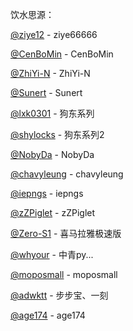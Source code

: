 饮水思源：

[@ziye12](https://github.com/ziye66666/JavaScript) - ziye66666

[@CenBoMin](https://github.com/CenBoMin/GithubSync) - CenBoMin

[@ZhiYi-N](https://github.com/ZhiYi-N/Private-Script) - ZhiYi-N

[@Sunert](https://github.com/Sunert/Scripts) - Sunert

[@lxk0301](https://gitee.com/lxk0301/projects) - 狗东系列

[@shylocks](https://bitbucket.org/jd-study/shylocks/src) - 狗东系列2

[@NobyDa](https://github.com/NobyDa/Script/tree/master) - NobyDa

[@chavyleung](https://github.com/chavyleung/scripts) - chavyleung

[@iepngs](https://github.com/iepngs/Script) - iepngs

[@zZPiglet](https://github.com/zZPiglet/Task/tree/master) - zZPiglet

[@Zero-S1](https://github.com/Zero-S1/xmly_speed) - 喜马拉雅极速版

[@whyour](https://github.com/whyour/hundun) - 中青py...

[@moposmall](https://github.com/moposmall/Script) - moposmall

[@adwktt](https://github.com/adwktt/adwktt) - 步步宝、一刻

[@age174](https://github.com/age174/-) - age174
